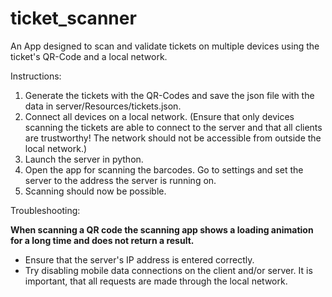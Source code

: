 # ticket_scanner

An App designed to scan and validate tickets on multiple devices using the ticket's QR-Code and a local network.

Instructions:
1. Generate the tickets with the QR-Codes and save the json file with the data in server/Resources/tickets.json.
2. Connect all devices on a local network. (Ensure that only devices scanning the tickets are able to connect to the server and that all clients are trustworthy! The network should not be accessible from outside the local network.) 
3. Launch the server in python.
4. Open the app for scanning the barcodes. Go to settings and set the server to the address the server is running on.
5. Scanning should now be possible.

Troubleshooting:

**When scanning a QR code the scanning app shows a loading animation for a long time and does not return a result.**

- Ensure that the server's IP address is entered correctly.
- Try disabling mobile data connections on the client and/or server. It is important, that all requests are made through the local network.